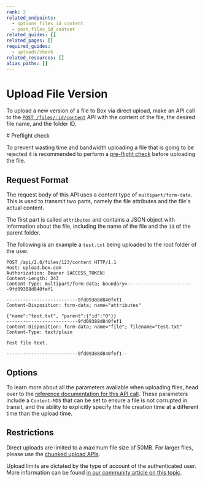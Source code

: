 ```yaml
---
rank: 2
related_endpoints:
  - options_files_id_content
  - post_files_id_content
related_guides: []
related_pages: []
required_guides:
  - uploads/check
related_resources: []
alias_paths: []
---
```


# Upload File Version

To upload a new version of a file to Box via direct upload, make an API call to
the [`POST /files/:id/content`][upload] API with the content of the file, the
desired file name, and the folder ID.

<Samples id='post_files_id_content' />

<Message>
  # Preflight check

  To prevent wasting time and bandwidth uploading a file that is going to be
  rejected it is recommended to perform a [pre-flight check][preflight] before
  uploading the file.
</Message>

## Request Format

The request body of this API uses a content type of `multipart/form-data`. This
is used to transmit two parts, namely the file attributes and the file's actual
content.

The first part is called `attributes` and contains a JSON object with
information about the file, including the name of the file and the `id` of the
parent folder.

The following is an example a `test.txt` being uploaded to the root folder of
the user.

```text
POST /api/2.0/files/123/content HTTP/1.1
Host: upload.box.com
Authorization: Bearer [ACCESS_TOKEN]
Content-Length: 343
Content-Type: multipart/form-data; boundary=------------------------9fd09388d840fef1

--------------------------9fd09388d840fef1
Content-Disposition: form-data; name="attributes"

{"name":"test.txt", "parent":{"id":"0"}}
--------------------------9fd09388d840fef1
Content-Disposition: form-data; name="file"; filename="test.txt"
Content-Type: text/plain

Test file text.

--------------------------9fd09388d840fef1--
```

## Options

To learn more about all the parameters available when uploading files, head over
to the [reference documentation for this API call][upload]. These parameters
include a `Content-MD5` that can be set to ensure a file is not corrupted in
transit, and the ability to explicitly specify the file creation time at a
different time than the upload time.

## Restrictions

Direct uploads are limited to a maximum file size of 50MB. For larger files,
please use the [chunked upload APIs][chunked].

Upload limits are dictated by the type of account of the authenticated user.
More information can be found [in our community article on this topic][fsizes].

[preflight]: g://uploads/check
[chunked]: g://uploads/chunked
[upload]: e://post_files_id_content
[fsizes]: https://community.box.com/t5/Upload-and-Download-Files-and/Understand-the-Maximum-File-Size-You-Can-Upload-to-Box/ta-p/50590
